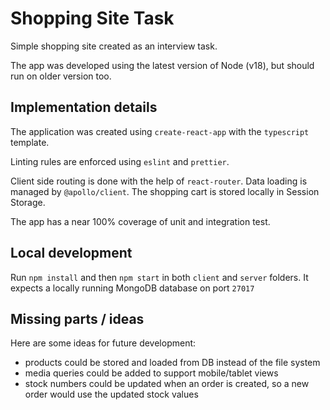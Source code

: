 # Shopping Site Task

Simple shopping site created as an interview task.

The app was developed using the latest version of Node (v18), but should run on older version too.

## Implementation details
The application was created using `create-react-app` with the `typescript` template.

Linting rules are enforced using `eslint` and `prettier`.

Client side routing is done with the help of `react-router`. Data loading is managed by `@apollo/client`. The shopping cart is stored locally in Session Storage.

The app has a near 100% coverage of unit and integration test.

## Local development
Run `npm install` and then `npm start` in both `client` and `server` folders. It expects a locally running MongoDB database on port `27017`

## Missing parts / ideas
Here are some ideas for future development:
- products could be stored and loaded from DB instead of the file system
- media queries could be added to support mobile/tablet views
- stock numbers could be updated when an order is created, so a new order would use the updated stock values
